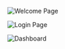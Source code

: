 ![Welcome Page](https://user-images.githubusercontent.com/7189795/40496997-244892aa-5f49-11e8-858f-65d970ba446b.png)

![Login Page](https://user-images.githubusercontent.com/7189795/40496998-24658388-5f49-11e8-96b3-e55876e354a6.png)

![Dashboard](https://user-images.githubusercontent.com/7189795/40496999-24827a74-5f49-11e8-8d8c-b7b6996f4539.png)
